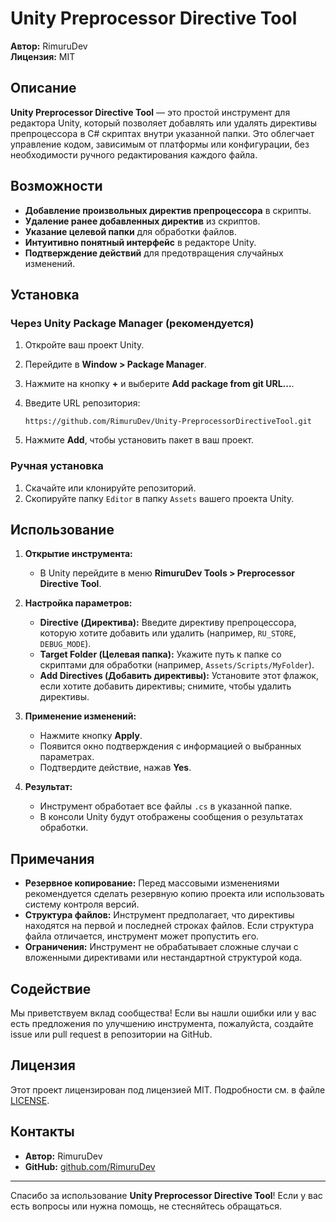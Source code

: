 # Unity Preprocessor Directive Tool

**Автор:** RimuruDev  
**Лицензия:** MIT

## Описание

**Unity Preprocessor Directive Tool** — это простой инструмент для редактора Unity, который позволяет добавлять или удалять директивы препроцессора в C# скриптах внутри указанной папки. Это облегчает управление кодом, зависимым от платформы или конфигурации, без необходимости ручного редактирования каждого файла.

## Возможности

- **Добавление произвольных директив препроцессора** в скрипты.
- **Удаление ранее добавленных директив** из скриптов.
- **Указание целевой папки** для обработки файлов.
- **Интуитивно понятный интерфейс** в редакторе Unity.
- **Подтверждение действий** для предотвращения случайных изменений.

## Установка

### Через Unity Package Manager (рекомендуется)

1. Откройте ваш проект Unity.
2. Перейдите в **Window > Package Manager**.
3. Нажмите на кнопку **+** и выберите **Add package from git URL...**.
4. Введите URL репозитория:

   ```
   https://github.com/RimuruDev/Unity-PreprocessorDirectiveTool.git
   ```

5. Нажмите **Add**, чтобы установить пакет в ваш проект.

### Ручная установка

1. Скачайте или клонируйте репозиторий.
2. Скопируйте папку `Editor` в папку `Assets` вашего проекта Unity.

## Использование

1. **Открытие инструмента:**

    - В Unity перейдите в меню **RimuruDev Tools > Preprocessor Directive Tool**.

2. **Настройка параметров:**

    - **Directive (Директива):** Введите директиву препроцессора, которую хотите добавить или удалить (например, `RU_STORE`, `DEBUG_MODE`).
    - **Target Folder (Целевая папка):** Укажите путь к папке со скриптами для обработки (например, `Assets/Scripts/MyFolder`).
    - **Add Directives (Добавить директивы):** Установите этот флажок, если хотите добавить директивы; снимите, чтобы удалить директивы.

3. **Применение изменений:**

    - Нажмите кнопку **Apply**.
    - Появится окно подтверждения с информацией о выбранных параметрах.
    - Подтвердите действие, нажав **Yes**.

4. **Результат:**

    - Инструмент обработает все файлы `.cs` в указанной папке.
    - В консоли Unity будут отображены сообщения о результатах обработки.

## Примечания

- **Резервное копирование:** Перед массовыми изменениями рекомендуется сделать резервную копию проекта или использовать систему контроля версий.
- **Структура файлов:** Инструмент предполагает, что директивы находятся на первой и последней строках файлов. Если структура файла отличается, инструмент может пропустить его.
- **Ограничения:** Инструмент не обрабатывает сложные случаи с вложенными директивами или нестандартной структурой кода.

## Содействие

Мы приветствуем вклад сообщества! Если вы нашли ошибки или у вас есть предложения по улучшению инструмента, пожалуйста, создайте issue или pull request в репозитории на GitHub.

## Лицензия

Этот проект лицензирован под лицензией MIT. Подробности см. в файле [LICENSE](LICENSE).

## Контакты

- **Автор:** RimuruDev
- **GitHub:** [github.com/RimuruDev](https://github.com/RimuruDev)

---

Спасибо за использование **Unity Preprocessor Directive Tool**! Если у вас есть вопросы или нужна помощь, не стесняйтесь обращаться.